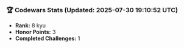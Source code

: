 ### 🏆 Codewars Stats (Updated: 2025-07-30 19:10:52 UTC)

- **Rank:** 8 kyu
- **Honor Points:** 3
- **Completed Challenges:** 1

